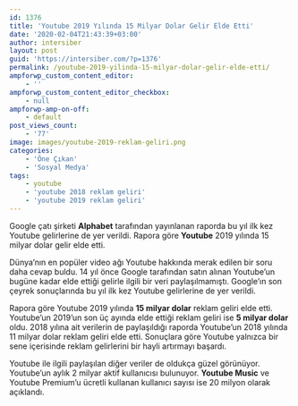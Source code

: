 ```yaml
---
id: 1376
title: 'Youtube 2019 Yılında 15 Milyar Dolar Gelir Elde Etti'
date: '2020-02-04T21:43:39+03:00'
author: intersiber
layout: post
guid: 'https://intersiber.com/?p=1376'
permalink: /youtube-2019-yilinda-15-milyar-dolar-gelir-elde-etti/
ampforwp_custom_content_editor:
    - ''
ampforwp_custom_content_editor_checkbox:
    - null
ampforwp-amp-on-off:
    - default
post_views_count:
    - '77'
image: images/youtube-2019-reklam-geliri.png
categories:
    - 'Öne Çıkan'
    - 'Sosyal Medya'
tags:
    - youtube
    - 'youtube 2018 reklam geliri'
    - 'youtube 2019 reklam geliri'
---
```


Google çatı şirketi **Alphabet** tarafından yayınlanan raporda bu yıl ilk kez Youtube gelirlerine de yer verildi. Rapora göre **Youtube** 2019 yılında 15 milyar dolar gelir elde etti.

Dünya’nın en popüler video ağı Youtube hakkında merak edilen bir soru daha cevap buldu. 14 yıl önce Google tarafından satın alınan Youtube’un bugüne kadar elde ettiği gelirle ilgili bir veri paylaşılmamıştı. Google’ın son çeyrek sonuçlarında bu yıl ilk kez Youtube gelirlerine de yer verildi.

Rapora göre Youtube 2019 yılında **15 milyar dolar** reklam geliri elde etti. Youtube’un 2019’un son üç ayında elde ettiği reklam geliri ise **5 milyar dolar** oldu. 2018 yılına ait verilerin de paylaşıldığı raporda Youtube’un 2018 yılında 11 milyar dolar reklam geliri elde etti. Sonuçlara göre Youtube yalnızca bir sene içerisinde reklam gelirlerini bir hayli artırmayı başardı.

Youtube ile ilgili paylaşılan diğer veriler de oldukça güzel görünüyor. Youtube’un aylık 2 milyar aktif kullanıcısı bulunuyor. **Youtube Music** ve Youtube Premium’u ücretli kullanan kullanıcı sayısı ise 20 milyon olarak açıklandı.